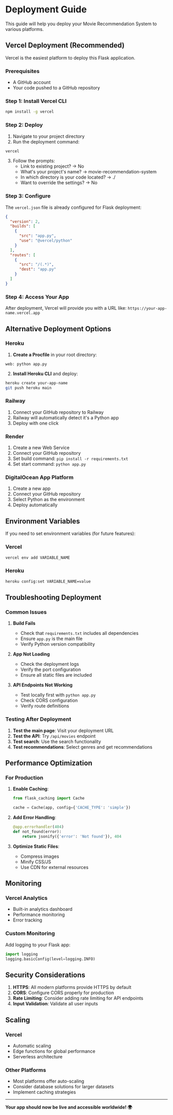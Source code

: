 # Deployment Guide

This guide will help you deploy your Movie Recommendation System to various platforms.

## Vercel Deployment (Recommended)

Vercel is the easiest platform to deploy this Flask application.

### Prerequisites
- A GitHub account
- Your code pushed to a GitHub repository

### Step 1: Install Vercel CLI
```bash
npm install -g vercel
```

### Step 2: Deploy
1. Navigate to your project directory
2. Run the deployment command:
```bash
vercel
```

3. Follow the prompts:
   - Link to existing project? → No
   - What's your project's name? → movie-recommendation-system
   - In which directory is your code located? → ./
   - Want to override the settings? → No

### Step 3: Configure
The `vercel.json` file is already configured for Flask deployment:
```json
{
  "version": 2,
  "builds": [
    {
      "src": "app.py",
      "use": "@vercel/python"
    }
  ],
  "routes": [
    {
      "src": "/(.*)",
      "dest": "app.py"
    }
  ]
}
```

### Step 4: Access Your App
After deployment, Vercel will provide you with a URL like:
`https://your-app-name.vercel.app`

## Alternative Deployment Options

### Heroku

1. **Create a Procfile** in your root directory:
```
web: python app.py
```

2. **Install Heroku CLI** and deploy:
```bash
heroku create your-app-name
git push heroku main
```

### Railway

1. Connect your GitHub repository to Railway
2. Railway will automatically detect it's a Python app
3. Deploy with one click

### Render

1. Create a new Web Service
2. Connect your GitHub repository
3. Set build command: `pip install -r requirements.txt`
4. Set start command: `python app.py`

### DigitalOcean App Platform

1. Create a new app
2. Connect your GitHub repository
3. Select Python as the environment
4. Deploy automatically

## Environment Variables

If you need to set environment variables (for future features):

### Vercel
```bash
vercel env add VARIABLE_NAME
```

### Heroku
```bash
heroku config:set VARIABLE_NAME=value
```

## Troubleshooting Deployment

### Common Issues

1. **Build Fails**
   - Check that `requirements.txt` includes all dependencies
   - Ensure `app.py` is the main file
   - Verify Python version compatibility

2. **App Not Loading**
   - Check the deployment logs
   - Verify the port configuration
   - Ensure all static files are included

3. **API Endpoints Not Working**
   - Test locally first with `python app.py`
   - Check CORS configuration
   - Verify route definitions

### Testing After Deployment

1. **Test the main page**: Visit your deployment URL
2. **Test the API**: Try `/api/movies` endpoint
3. **Test search**: Use the search functionality
4. **Test recommendations**: Select genres and get recommendations

## Performance Optimization

### For Production

1. **Enable Caching**:
   ```python
   from flask_caching import Cache
   
   cache = Cache(app, config={'CACHE_TYPE': 'simple'})
   ```

2. **Add Error Handling**:
   ```python
   @app.errorhandler(404)
   def not_found(error):
       return jsonify({'error': 'Not found'}), 404
   ```

3. **Optimize Static Files**:
   - Compress images
   - Minify CSS/JS
   - Use CDN for external resources

## Monitoring

### Vercel Analytics
- Built-in analytics dashboard
- Performance monitoring
- Error tracking

### Custom Monitoring
Add logging to your Flask app:
```python
import logging
logging.basicConfig(level=logging.INFO)
```

## Security Considerations

1. **HTTPS**: All modern platforms provide HTTPS by default
2. **CORS**: Configure CORS properly for production
3. **Rate Limiting**: Consider adding rate limiting for API endpoints
4. **Input Validation**: Validate all user inputs

## Scaling

### Vercel
- Automatic scaling
- Edge functions for global performance
- Serverless architecture

### Other Platforms
- Most platforms offer auto-scaling
- Consider database solutions for larger datasets
- Implement caching strategies

---

**Your app should now be live and accessible worldwide! 🌍** 